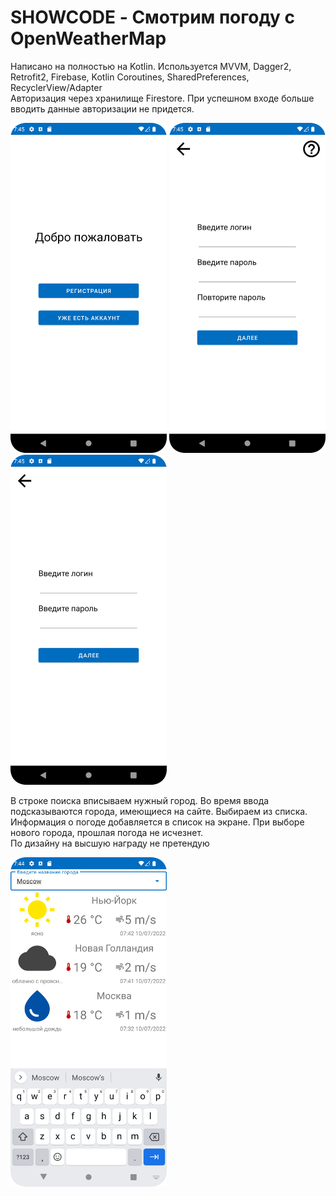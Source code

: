 # SHOWCODE - Смотрим погоду с OpenWeatherMap

Написано на полностью на Kotlin. Используется MVVM, Dagger2, Retrofit2, Firebase, Kotlin Coroutines, SharedPreferences, RecyclerView/Adapter
</br>
Авторизация через хранилище Firestore. При успешном входе больше вводить данные авторизации не придется.
</br>

<img src="https://github.com/utachiwana/showcode/blob/master/readme/start.png" width="250"> <img src="https://github.com/utachiwana/showcode/blob/master/readme/registration.png" width="250">
<img src="https://github.com/utachiwana/showcode/blob/master/readme/auth.png" width="250">

В строке поиска вписываем нужный город. Во время ввода подсказываются города, имеющиеся на сайте. Выбираем из списка. 
Информация о погоде добавляется в список на экране. При выборе нового города, прошлая погода не исчезнет.
</br>
По дизайну на высшую награду не претендую

<img src="https://github.com/utachiwana/showcode/blob/master/readme/weather.png" width="250">
